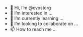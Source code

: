 - 👋 Hi, I’m @cvostorg
- 👀 I’m interested in ...
- 🌱 I’m currently learning ...
- 💞️ I’m looking to collaborate on ...
- 📫 How to reach me ...

<!---
cvostorg/cvostorg is a ✨ special ✨ repository because its `README.md` (this file) appears on your GitHub profile.
You can click the Preview link to take a look at your changes.
--->
